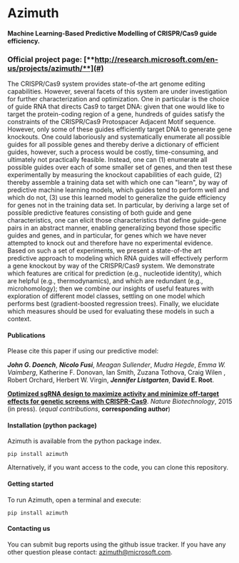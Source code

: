 # Azimuth 
#### Machine Learning-Based Predictive Modelling of CRISPR/Cas9 guide efficiency.

### Official project page: [**http://research.microsoft.com/en-us/projects/azimuth/**](#)


The CRISPR/Cas9 system provides state-of-the art genome editing capabilities. However, several facets of this system are under investigation for further characterization and optimization. One in particular is the choice of guide RNA that directs Cas9 to target DNA: given that one would like to target the protein-coding region of a gene, hundreds of guides satisfy the constraints of the CRISPR/Cas9 Protospacer Adjacent Motif sequence. However, only some of these guides efficiently target DNA to generate gene knockouts. One could laboriously and systematically enumerate all possible guides for all possible genes and thereby derive a dictionary of efficient guides, however, such a process would be costly, time-consuming, and ultimately not practically feasible. Instead, one can (1) enumerate all possible guides over each of some smaller set of genes, and then test these experimentally by measuring the knockout capabilities of each guide, (2) thereby assemble a training data set with which one can "learn", by way of predictive machine learning models, which guides tend to perform well and which do not, (3) use this learned model to generalize the guide efficiency for genes not in the training data set. In particular, by deriving a large set of possible predictive features consisting of both guide and gene characteristics, one can elicit those characteristics that define guide-gene pairs in an abstract manner, enabling generalizing beyond those specific guides and genes, and in particular, for genes which we have never attempted to knock out and therefore have no experimental evidence. Based on such a set of experiments, we present a state-of-the art predictive approach to modeling which RNA guides will effectively perform a gene knockout by way of the CRISPR/Cas9 system. We demonstrate which features are critical for prediction (e.g., nucleotide identity), which are helpful (e.g., thermodynamics), and which are redundant (e.g., microhomology); then we combine our insights of useful features with exploration of different model classes, settling on one model which performs best (gradient-boosted regression trees). Finally, we elucidate which measures should be used for evaluating these models in such a context.  

#### Publications

Please cite this paper if using our predictive model:

**_John G. Doench_**, **_Nicolo Fusi_**, _Meagan Sullender_, _Mudra Hegde_, _Emma W. Vaimberg_, Katherine F. Donovan, Ian Smith, Zuzana Tothova, Craig Wilen , Robert Orchard, Herbert W. Virgin, **_Jennifer Listgarten_**, **David E. Root**.

[**Optimized sgRNA design to maximize activity and minimize off-target effects for genetic screens with CRISPR-Cas9**](#). *Nature Biotechnology*, 2015 (in press). (_equal contributions_, **corresponding author**)


#### Installation (python package)

Azimuth is available from the python package index. 

```shell
pip install azimuth
```

Alternatively, if you want access to the code, you can clone this repository.


#### Getting started

To run Azimuth, open a terminal and execute:

```shell
pip install azimuth
```

#### Contacting us 

You can submit bug reports using the github issue tracker. 
If you have any other question please contact: azimuth@microsoft.com.